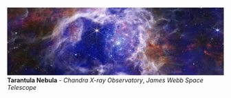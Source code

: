 ![p1](https://github.com/yli12313/yli12313/blob/main/Tarantula_Nebula.png)  
**Tarantula Nebula** - *Chandra X-ray Observatory*, *James Webb Space Telescope*



